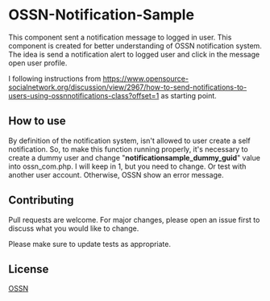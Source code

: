 # OSSN-Notification-Sample

This component sent a notification message to logged in user. This component is created for better understanding of OSSN notification system. The idea is send a notification alert to logged user and click in the message open user profile. 

I following instructions from https://www.opensource-socialnetwork.org/discussion/view/2967/how-to-send-notifications-to-users-using-ossnnotifications-class?offset=1 as starting point.
 
## How to use

By definition of the notification system, isn't allowed to user create a self notification. So, to make this function running properly, it's necessary to create a dummy user and change "__notificationsample_dummy_guid__" value into ossn_com.php. I will keep in 1, but you need to change. Or test with another user account. Otherwise, OSSN show an error message.

## Contributing
Pull requests are welcome. For major changes, please open an issue first to discuss what you would like to change.

Please make sure to update tests as appropriate.

## License
[OSSN](http://www.opensource-socialnetwork.org/licence)